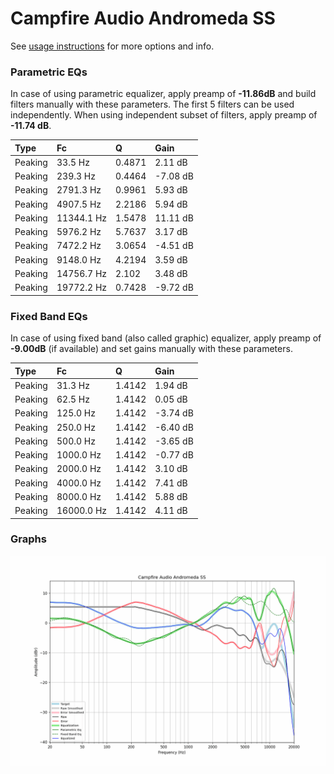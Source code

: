 # Campfire Audio Andromeda SS
See [usage instructions](https://github.com/jaakkopasanen/AutoEq#usage) for more options and info.

### Parametric EQs
In case of using parametric equalizer, apply preamp of **-11.86dB** and build filters manually
with these parameters. The first 5 filters can be used independently.
When using independent subset of filters, apply preamp of **-11.74 dB**.

| Type    | Fc         |      Q | Gain     |
|:--------|:-----------|:-------|:---------|
| Peaking | 33.5 Hz    | 0.4871 | 2.11 dB  |
| Peaking | 239.3 Hz   | 0.4464 | -7.08 dB |
| Peaking | 2791.3 Hz  | 0.9961 | 5.93 dB  |
| Peaking | 4907.5 Hz  | 2.2186 | 5.94 dB  |
| Peaking | 11344.1 Hz | 1.5478 | 11.11 dB |
| Peaking | 5976.2 Hz  | 5.7637 | 3.17 dB  |
| Peaking | 7472.2 Hz  | 3.0654 | -4.51 dB |
| Peaking | 9148.0 Hz  | 4.2194 | 3.59 dB  |
| Peaking | 14756.7 Hz | 2.102  | 3.48 dB  |
| Peaking | 19772.2 Hz | 0.7428 | -9.72 dB |

### Fixed Band EQs
In case of using fixed band (also called graphic) equalizer, apply preamp of **-9.00dB**
(if available) and set gains manually with these parameters.

| Type    | Fc         |      Q | Gain     |
|:--------|:-----------|:-------|:---------|
| Peaking | 31.3 Hz    | 1.4142 | 1.94 dB  |
| Peaking | 62.5 Hz    | 1.4142 | 0.05 dB  |
| Peaking | 125.0 Hz   | 1.4142 | -3.74 dB |
| Peaking | 250.0 Hz   | 1.4142 | -6.40 dB |
| Peaking | 500.0 Hz   | 1.4142 | -3.65 dB |
| Peaking | 1000.0 Hz  | 1.4142 | -0.77 dB |
| Peaking | 2000.0 Hz  | 1.4142 | 3.10 dB  |
| Peaking | 4000.0 Hz  | 1.4142 | 7.41 dB  |
| Peaking | 8000.0 Hz  | 1.4142 | 5.88 dB  |
| Peaking | 16000.0 Hz | 1.4142 | 4.11 dB  |

### Graphs
![](./Campfire%20Audio%20Andromeda%20SS.png)